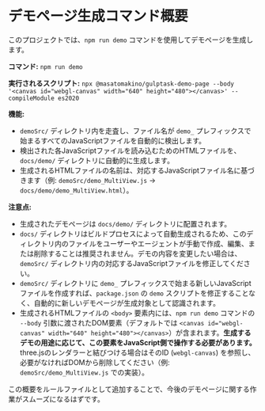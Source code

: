 # デモページ生成コマンド概要

このプロジェクトでは、`npm run demo` コマンドを使用してデモページを生成します。

**コマンド:** `npm run demo`

**実行されるスクリプト:**
`npx @masatomakino/gulptask-demo-page --body '<canvas id="webgl-canvas" width="640" height="480"></canvas>' --compileModule es2020`

**機能:**

- `demoSrc/` ディレクトリ内を走査し、ファイル名が `demo_` プレフィックスで始まるすべてのJavaScriptファイルを自動的に検出します。
- 検出された各JavaScriptファイルを読み込むためのHTMLファイルを、`docs/demo/` ディレクトリに自動的に生成します。
- 生成されるHTMLファイルの名前は、対応するJavaScriptファイル名に基づきます（例: `demoSrc/demo_MultiView.js` → `docs/demo/demo_MultiView.html`）。

**注意点:**

- 生成されたデモページは `docs/demo/` ディレクトリに配置されます。
- `docs/` ディレクトリはビルドプロセスによって自動生成されるため、このディレクトリ内のファイルをユーザーやエージェントが手動で作成、編集、または削除することは推奨されません。デモの内容を変更したい場合は、`demoSrc/` ディレクトリ内の対応するJavaScriptファイルを修正してください。
- `demoSrc/` ディレクトリに `demo_` プレフィックスで始まる新しいJavaScriptファイルを作成すれば、`package.json` の `demo` スクリプトを修正することなく、自動的に新しいデモページが生成対象として認識されます。
- 生成されるHTMLファイルの `<body>` 要素内には、`npm run demo` コマンドの `--body` 引数に渡されたDOM要素（デフォルトでは `<canvas id="webgl-canvas" width="640" height="480"></canvas>`）が含まれます。**生成するデモの用途に応じて、この要素をJavaScript側で操作する必要があります。** three.jsのレンダラーと結びつける場合はそのID (`webgl-canvas`) を参照し、必要がなければDOMから削除してください（例: `demoSrc/demo_MultiView.js` での実装）。

この概要をルールファイルとして追加することで、今後のデモページに関する作業がスムーズになるはずです。
